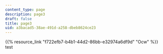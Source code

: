 ```yaml
---
content_type: page
description: page3
draft: false
title: page3
uid: a3bacad5-38ae-491d-a258-dbeb8624ce23
---
```

{{% resource_link "f722efb7-b4b1-44d2-86bb-e32974a6df9d" "Ocw" %}} test